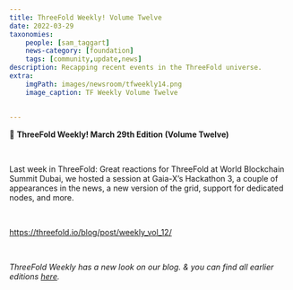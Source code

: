 ```yaml
---
title: ThreeFold Weekly! Volume Twelve
date: 2022-03-29
taxonomies:
    people: [sam_taggart]
    news-category: [foundation]
    tags: [community,update,news]
description: Recapping recent events in the ThreeFold universe.
extra:
    imgPath: images/newsroom/tfweekly14.png
    image_caption: TF Weekly Volume Twelve
    
    
---
```


📰 **ThreeFold Weekly! March 29th Edition (Volume Twelve)**

<br/>

Last week in ThreeFold: Great reactions for ThreeFold at World Blockchain Summit Dubai, we hosted a session at Gaia-X’s Hackathon 3, a couple of appearances in the news, a new version of the grid, support for dedicated nodes, and more.

<br/>

https://threefold.io/blog/post/weekly_vol_12/

<br/>

*ThreeFold Weekly has a new look on our blog. & you can find all earlier editions [here](https://forum.threefold.io/c/ecosystem-developments/41).*

